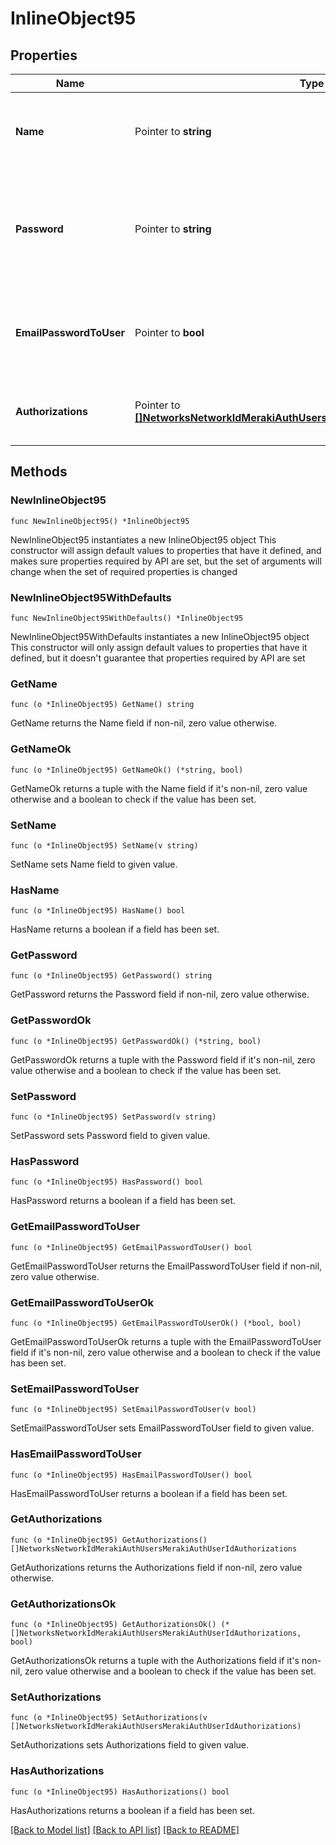 # InlineObject95

## Properties

Name | Type | Description | Notes
------------ | ------------- | ------------- | -------------
**Name** | Pointer to **string** | Name of the user. Only allowed If the user is not Dashboard administrator. | [optional] 
**Password** | Pointer to **string** | The password for this user account. Only allowed If the user is not Dashboard administrator. | [optional] 
**EmailPasswordToUser** | Pointer to **bool** | Whether or not Meraki should email the password to user. Default is false. | [optional] 
**Authorizations** | Pointer to [**[]NetworksNetworkIdMerakiAuthUsersMerakiAuthUserIdAuthorizations**](NetworksNetworkIdMerakiAuthUsersMerakiAuthUserIdAuthorizations.md) | Authorization zones and expiration dates for the user. | [optional] 

## Methods

### NewInlineObject95

`func NewInlineObject95() *InlineObject95`

NewInlineObject95 instantiates a new InlineObject95 object
This constructor will assign default values to properties that have it defined,
and makes sure properties required by API are set, but the set of arguments
will change when the set of required properties is changed

### NewInlineObject95WithDefaults

`func NewInlineObject95WithDefaults() *InlineObject95`

NewInlineObject95WithDefaults instantiates a new InlineObject95 object
This constructor will only assign default values to properties that have it defined,
but it doesn't guarantee that properties required by API are set

### GetName

`func (o *InlineObject95) GetName() string`

GetName returns the Name field if non-nil, zero value otherwise.

### GetNameOk

`func (o *InlineObject95) GetNameOk() (*string, bool)`

GetNameOk returns a tuple with the Name field if it's non-nil, zero value otherwise
and a boolean to check if the value has been set.

### SetName

`func (o *InlineObject95) SetName(v string)`

SetName sets Name field to given value.

### HasName

`func (o *InlineObject95) HasName() bool`

HasName returns a boolean if a field has been set.

### GetPassword

`func (o *InlineObject95) GetPassword() string`

GetPassword returns the Password field if non-nil, zero value otherwise.

### GetPasswordOk

`func (o *InlineObject95) GetPasswordOk() (*string, bool)`

GetPasswordOk returns a tuple with the Password field if it's non-nil, zero value otherwise
and a boolean to check if the value has been set.

### SetPassword

`func (o *InlineObject95) SetPassword(v string)`

SetPassword sets Password field to given value.

### HasPassword

`func (o *InlineObject95) HasPassword() bool`

HasPassword returns a boolean if a field has been set.

### GetEmailPasswordToUser

`func (o *InlineObject95) GetEmailPasswordToUser() bool`

GetEmailPasswordToUser returns the EmailPasswordToUser field if non-nil, zero value otherwise.

### GetEmailPasswordToUserOk

`func (o *InlineObject95) GetEmailPasswordToUserOk() (*bool, bool)`

GetEmailPasswordToUserOk returns a tuple with the EmailPasswordToUser field if it's non-nil, zero value otherwise
and a boolean to check if the value has been set.

### SetEmailPasswordToUser

`func (o *InlineObject95) SetEmailPasswordToUser(v bool)`

SetEmailPasswordToUser sets EmailPasswordToUser field to given value.

### HasEmailPasswordToUser

`func (o *InlineObject95) HasEmailPasswordToUser() bool`

HasEmailPasswordToUser returns a boolean if a field has been set.

### GetAuthorizations

`func (o *InlineObject95) GetAuthorizations() []NetworksNetworkIdMerakiAuthUsersMerakiAuthUserIdAuthorizations`

GetAuthorizations returns the Authorizations field if non-nil, zero value otherwise.

### GetAuthorizationsOk

`func (o *InlineObject95) GetAuthorizationsOk() (*[]NetworksNetworkIdMerakiAuthUsersMerakiAuthUserIdAuthorizations, bool)`

GetAuthorizationsOk returns a tuple with the Authorizations field if it's non-nil, zero value otherwise
and a boolean to check if the value has been set.

### SetAuthorizations

`func (o *InlineObject95) SetAuthorizations(v []NetworksNetworkIdMerakiAuthUsersMerakiAuthUserIdAuthorizations)`

SetAuthorizations sets Authorizations field to given value.

### HasAuthorizations

`func (o *InlineObject95) HasAuthorizations() bool`

HasAuthorizations returns a boolean if a field has been set.


[[Back to Model list]](../README.md#documentation-for-models) [[Back to API list]](../README.md#documentation-for-api-endpoints) [[Back to README]](../README.md)



